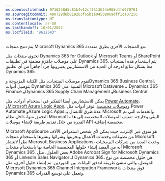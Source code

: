 ```yaml
---
ms.openlocfilehash: 9716258d5c81b4e12cf2613624e965d4fd970701
ms.sourcegitcommit: 490729d6b819203f65b1a04508069dff1ca07256
ms.translationtype: HT
ms.contentlocale: ar-SA
ms.lasthandoff: 10/01/2022
ms.locfileid: "9612543"
---
```

يتم دمج منتجات Microsoft Dynamics 365 مع المنتجات الأخرى بطرق متعددة.

تحتوي منتجات مثل Dynamics 365 for Outlook أو Microsoft Teams أو SharePoint على موصلات جاهزة مضمنة في تطبيقات Dynamics 365. يتم استخدام هذه المنتجات معا بشكل شائع لدرجة أن العديد من الاستشاريين يعتبرونها جزءاً جاهزاً من أي تطبيق Dynamics 365.

تقوم موصلات المنتجات، مثل الكتابة المزدوجة وDynamics 365 Business Central، بتوصيل أدوات Dynamics 365 المبنية على Microsoft Dataverse بـ Dynamics 365 Finance وDynamics 365 Supply Chain Management وBusiness Central.

يمكن للاستشاريين أيضا التفكير في استخدام أدوات، مثل [Power Automate](https://flow.microsoft.com/?azure-portal=true)، و[Microsoft Azure Logic Apps](https://azure.microsoft.com/services/logic-apps/?azure-portal=true)، و[موصلات مخصصة](/connectors/custom-connectors/?azure-portal=true). توفر أدوات مثل Power Automate وAzure Logic Apps عدة طرق للاتصال بـ Microsoft والخدمات التي تم التحقق منها، داخل نظام Microsoft البيئي وخارجه. تضيف الموصلات المخصصة إلى هذه القدرة من خلال تقديم طريقة لإنشاء موصلات API مخصصة إضافية.

Microsoft AppSource هو سوق عبر الإنترنت حيث يمكن لأي شخص استعراض الآلاف من تطبيقات وخدمات الأعمال وتجربتها وشرائها ونشرها باستخدام منتجات Microsoft. نظراً لانتشار Microsoft Business Applications، وجدت العديد من شركات البرمجيات أنه من المفيد إنشاء حلولها المخصصة الخاصة بها باستخدام منتجات Microsoft Dynamics 365. بعض الحلول، مثل Adobe Acrobat Sign for Microsoft Dynamics 365 أو LinkedIn Sales Navigator لـ Dynamics 365، هي حلول مخصصة من نوع الموصل، والتي تنشئ طريقة لتدفق البيانات بين الموردين. تم إنشاء حلول أخرى، مثل Microsoft Dynamics 365 Channel Integration Framework، فوق منتجات Dynamics 365 وتعمل على توسيع القدرات.

